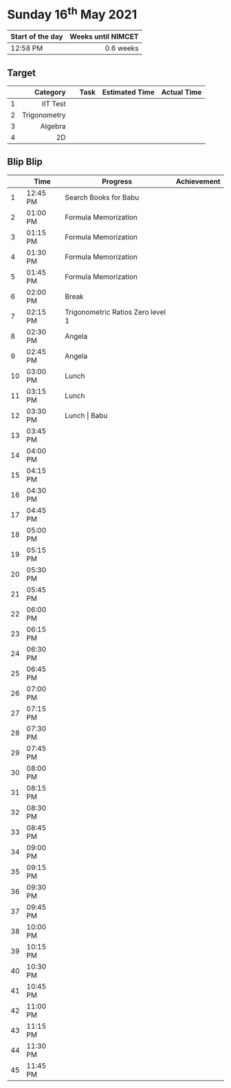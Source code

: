 # Sunday 16<sup>th</sup> May 2021

| Start of the day | Weeks until NIMCET |
| ---------------- | -----------------: |
| 12:58 PM | 0.6 weeks |

## Target
|  |Category|      |Task| Estimated Time | Actual Time |
| - | -: | - | - | - | - |
| 1 |  IIT Test  |                 |                  |                 |                 |
| 2 |  Trigonometry  |                 |                  |                 |                 |
| 3 |  Algebra  |                 |                  |                 |                 |
| 4 |  2D  |                 |                  |                 |                 |


## Blip Blip

| |Time|Progress| Achievement   |
| - | - | - | - |
| 1 | 12:45 PM | Search Books for Babu | |
| 2 | 01:00 PM | Formula Memorization | |
| 3 | 01:15 PM | Formula Memorization | |
| 4 | 01:30 PM | Formula Memorization | |
| 5 | 01:45 PM | Formula Memorization | |
| 6 | 02:00 PM | Break | |
| 7 | 02:15 PM | Trigonometric Ratios Zero level 1 | |
| 8 | 02:30 PM | Angela | |
| 9 | 02:45 PM | Angela | |
| 10 | 03:00 PM | Lunch | |
| 11 | 03:15 PM | Lunch | |
| 12 | 03:30 PM | Lunch \| Babu | |
| 13 | 03:45 PM |  | |
| 14 | 04:00 PM | | |
| 15 | 04:15 PM | | |
| 16 | 04:30 PM | | |
| 17 | 04:45 PM | | |
| 18 | 05:00 PM | | |
| 19 | 05:15 PM | | |
| 20 | 05:30 PM | | |
| 21 | 05:45 PM | | |
| 22 | 06:00 PM | | |
| 23 | 06:15 PM | | |
| 24 | 06:30 PM | | |
| 25 | 06:45 PM | | |
| 26 | 07:00 PM | | |
| 27 | 07:15 PM | | |
| 28 | 07:30 PM | | |
| 29 | 07:45 PM | | |
| 30 | 08:00 PM | | |
| 31 | 08:15 PM | | |
| 32 | 08:30 PM | | |
| 33 | 08:45 PM | | |
| 34 | 09:00 PM | | |
| 35 | 09:15 PM | | |
| 36 | 09:30 PM | | |
| 37 | 09:45 PM | | |
| 38 | 10:00 PM | | |
| 39 | 10:15 PM | | |
| 40 | 10:30 PM | | |
| 41 | 10:45 PM | | |
| 42 | 11:00 PM | | |
| 43 | 11:15 PM | | |
| 44 | 11:30 PM | | |
| 45 | 11:45 PM | | |

